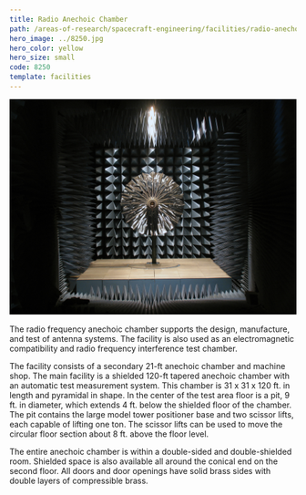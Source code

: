 ```yaml
---
title: Radio Anechoic Chamber
path: /areas-of-research/spacecraft-engineering/facilities/radio-anechoic-chamber
hero_image: ../8250.jpg
hero_color: yellow
hero_size: small
code: 8250
template: facilities
---
```

![The radio frequency anechoic chamber](anechoic_chamber.jpg)

The radio frequency anechoic chamber supports the design, manufacture, and test of antenna systems. The facility is also used as an electromagnetic compatibility and radio frequency interference test chamber. 

The facility consists of a secondary 21-ft anechoic chamber and machine shop. The main facility is a shielded 120-ft tapered anechoic chamber with an automatic test measurement system. This chamber is 31 x 31 x 120 ft. in length and pyramidal in shape. In the center of the test area floor is a pit, 9 ft. in diameter, which extends 4 ft. below the shielded floor of the chamber. The pit contains the large model tower positioner base and two scissor lifts, each capable of lifting one ton. The scissor lifts can be used to move the circular floor section about 8 ft. above the floor level.

The entire anechoic chamber is within a double-sided and double-shielded room. Shielded space is also available all around the conical end on the second floor. All doors and door openings have solid brass sides with double layers of compressible brass.